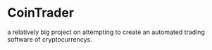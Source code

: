 # CoinTrader
a relatively big project on attempting to create an automated trading software of cryptocurrencys.
